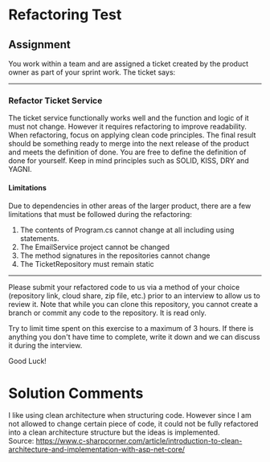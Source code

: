 # Refactoring Test

## Assignment
You work within a team and are assigned a ticket created by the product owner as part of your sprint work.
The ticket says:

---

### Refactor Ticket Service
The ticket service functionally works well and the function and logic of it must not change. However it requires refactoring to improve readability. When refactoring, focus on applying clean code principles. The final result should be something ready to merge into the next release of the product and meets the definition of done. You are free to define the definition of done for yourself.
Keep in mind principles such as SOLID, KISS, DRY and YAGNI.

#### Limitations
Due to dependencies in other areas of the larger product, there are a few limitations that must be followed during the refactoring:

1. The contents of Program.cs cannot change at all including using statements.
2. The EmailService project cannot be changed
3. The method signatures in the repositories cannot change
4. The TicketRepository must remain static

---

Please submit your refactored code to us via a method of your choice (repository link, cloud share, zip file, etc.) prior to an interview to allow us to review it.
Note that while you can clone this repository, you cannot create a branch or commit any code to the repository. It is read only.

Try to limit time spent on this exercise to a maximum of 3 hours. If there is anything you don't have time to complete, write it down and we can discuss it during the interview.

Good Luck!

# Solution Comments
I like using clean architecture when structuring code. However since I am not allowed to change certain piece of code, it could not be fully refactored into a clean architecture structure but the ideas is implemented.  
Source: https://www.c-sharpcorner.com/article/introduction-to-clean-architecture-and-implementation-with-asp-net-core/
